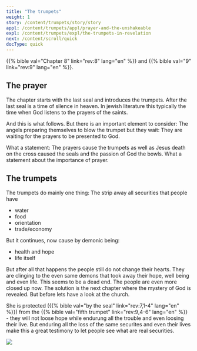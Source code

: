 ```yaml
---
title: "The trumpets"
weight: 1
story: /content/trumpets/story/story
appl: /content/trumpets/appl/prayer-and-the-unshakeable
expl: /content/trumpets/expl/the-trumpets-in-revelation
next: /content/scroll/quick
docType: quick
---
```


{{% bible val="Chapter 8" link="rev:8" lang="en" %}} and {{% bible val="9" link="rev:9" lang="en" %}}.

## The prayer

The chapter starts with the last seal and introduces the trumpets. After the last seal is a time of silence in heaven. In jewish literature this typically the time when God listens to the prayers of the saints.

And this is what follows. But there is an important element to consider: The angels preparing themselves to blow the trumpet but they wait: They are waiting for the prayers to be presented to God.

What a statement: The prayers cause the trumpets as well as Jesus death on the cross caused the seals and the passion of God the bowls. What a statement about the importance of prayer.

## The trumpets

The trumpets do mainly one thing: The strip away all securities that people have
- water
- food
- orientation
- trade/economy

But it continues, now cause by demonic being: 
- health and hope
- life itself

But after all that happens the people still do not change their hearts. They are clinging to the even same demons that took away their hope, well being and even life. This seems to be a dead end. The people are even more closed up now. The solution is the next chapter where the mystery of God is revealed. But before lets have a look at the church.

She is protected ({{% bible val="by the seal" link="rev:7,1-4" lang="en" %}}) from the {{% bible val="fifth trumpet" link="rev:9,4-6" lang="en" %}} - they will not loose hope while endurung all the trouble and even loosing their live. But enduring all the loss of the same securites and even their lives make this a great testimony to let people see what are real securities.

![](/images/trumpets_en.jpg)

